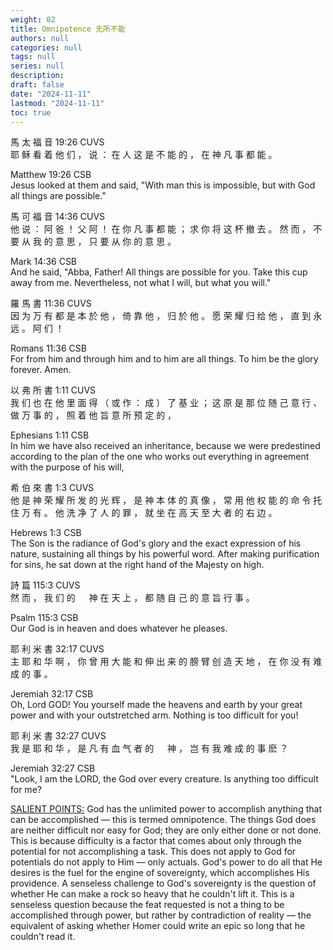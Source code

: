 ```yaml
---
weight: 02
title: Omnipotence 无所不能
authors: null
categories: null
tags: null
series: null
description: 
draft: false
date: "2024-11-11"
lastmod: "2024-11-11"
toc: true
---
```


<!--more-->

馬 太 福 音 19:26 CUVS  
耶 稣 看 着 他 们 ， 说 ： 在 人 这 是 不 能 的 ， 在 神 凡 事 都 能 。

Matthew 19:26 CSB  
Jesus looked at them and said, "With man this is impossible, but with God all things are possible."


馬 可 福 音 14:36 CUVS  
他 说 ： 阿 爸 ！ 父 阿 ！ 在 你 凡 事 都 能 ； 求 你 将 这 杯 撤 去 。 然 而 ， 不 要 从 我 的 意 思 ， 只 要 从 你 的 意 思 。

Mark 14:36 CSB  
And he said, "Abba, Father! All things are possible for you. Take this cup away from me. Nevertheless, not what I will, but what you will."


羅 馬 書 11:36 CUVS  
因 为 万 有 都 是 本 於 他 ， 倚 靠 他 ， 归 於 他 。 愿 荣 耀 归 给 他 ， 直 到 永 远 。 阿 们 ！

Romans 11:36 CSB  
For from him and through him and to him are all things. To him be the glory forever. Amen.


以 弗 所 書 1:11 CUVS  
我 们 也 在 他 里 面 得 （ 或 作 ： 成 ） 了 基 业 ； 这 原 是 那 位 随 己 意 行 、 做 万 事 的 ， 照 着 他 旨 意 所 预 定 的 ，

Ephesians 1:11 CSB  
In him we have also received an inheritance, because we were predestined according to the plan of the one who works out everything in agreement with the purpose of his will,


希 伯 來 書 1:3 CUVS  
他 是 神 荣 耀 所 发 的 光 辉 ， 是 神 本 体 的 真 像 ， 常 用 他 权 能 的 命 令 托 住 万 有 。 他 洗 净 了 人 的 罪 ， 就 坐 在 高 天 至 大 者 的 右 边 。

Hebrews 1:3 CSB  
The Son is the radiance of God's glory and the exact expression of his nature, sustaining all things by his powerful word. After making purification for sins, he sat down at the right hand of the Majesty on high.


詩 篇 115:3 CUVS  
然 而 ， 我 们 的 　 神 在 天 上 ， 都 随 自 己 的 意 旨 行 事 。

Psalm 115:3 CSB  
Our God is in heaven and does whatever he pleases.


耶 利 米 書 32:17 CUVS  
主 耶 和 华 啊 ， 你 曾 用 大 能 和 伸 出 来 的 膀 臂 创 造 天 地 ， 在 你 没 有 难 成 的 事 。

Jeremiah 32:17 CSB  
Oh, Lord GOD! You yourself made the heavens and earth by your great power and with your outstretched arm. Nothing is too difficult for you!


耶 利 米 書 32:27 CUVS  
我 是 耶 和 华 ， 是 凡 有 血 气 者 的 　 神 ， 岂 有 我 难 成 的 事 麽 ？

Jeremiah 32:27 CSB  
"Look, I am the LORD, the God over every creature. Is anything too difficult for me?


<a href = "https://www.blueletterbible.org/faq/attributes.cfm" target="_blank" rel="noopener noreferrer">SALIENT POINTS:</a>
God has the unlimited power to accomplish anything that can be accomplished — this is termed omnipotence. 
The things God does are neither difficult nor easy for God; they are only either done or not done. 
This is because difficulty is a factor that comes about only through the potential for not accomplishing a task. 
This does not apply to God for potentials do not apply to Him — only actuals. 
God's power to do all that He desires is the fuel for the engine of sovereignty, which accomplishes His providence. 
A senseless challenge to God's sovereignty is the question of whether He can make a rock so heavy that he couldn't lift it. 
This is a senseless question because the feat requested is not a thing to be accomplished through power, 
but rather by contradiction of reality — the equivalent of asking whether Homer could write an epic so long that he couldn't read it.